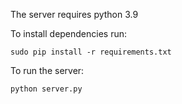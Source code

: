The server requires python 3.9

To install dependencies run:
```
sudo pip install -r requirements.txt
```

To run the server:
```
python server.py
```
